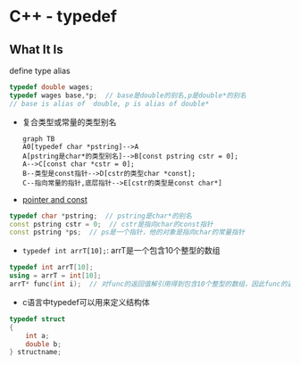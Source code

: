 # C++ - typedef

## What It Is

define type alias

```c++
typedef double wages;
typedef wages base,*p;  // base是double的别名,p是double*的别名
// base is alias of  double, p is alias of double*
```

- 复合类型或常量的类型别名

  ```mermaid
  graph TB
  A0[typedef char *pstring]-->A
  A[pstring是char*的类型别名]-->B[const pstring cstr = 0]; 
  A-->C[const char *cstr = 0];
  B--类型是const指针-->D[cstr的类型char *const];
  C--指向常量的指针,底层指针-->E[cstr的类型是const char*]
  ```

- [pointer and const](c++-const.md#pointer-and-const)

```c++
typedef char *pstring;  // pstring是char*的别名
const pstring cstr = 0;  // cstr是指向char的const指针 
const pstring *ps;  // ps是一个指针，他的对象是指向char的常量指针
```

- `typedef int arrT[10];`: arrT是一个包含10个整型的数组

```c++
typedef int arrT[10];
using = arrT = int[10];
arrT* func(int i);  // 对func的返回值解引用得到包含10个整型的数组，因此func的返回类型是数组指针
```

- c语言中typedef可以用来定义结构体

```c
typedef struct
{
    int a;
    double b;
} structname;
```
